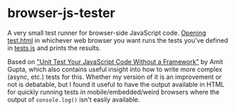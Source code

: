 # browser-js-tester
A very small test runner for browser-side JavaScript code. [Opening test.html](https://471.no/browser-js-tester/test.html) in whichever web browser you want runs the tests you've defined in [tests.js](test.js) and prints the results.

Based on ["Unit Test Your JavaScript Code Without a Framework"](https://medium.com/javascript-in-plain-english/unit-test-front-end-javascript-code-without-a-framework-8f00c63eb7d4) by Amit Gupta, which also contains useful insight into how to write more complex (async, etc.) tests for this. Whether my version of it is an improvement or not is debatable, but I found it useful to have the output available in HTML for quickly running tests in mobile/embedded/weird browsers where the output of `console.log()` isn't easily available.
